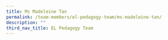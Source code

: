 ```yaml
---
title: Ms Madeleine Tan
permalink: /team-members/el-pedagogy-team/ms-madeleine-tan/
description: ""
third_nav_title: EL Pedagogy Team
---
```

